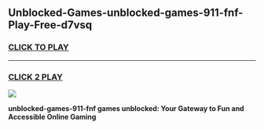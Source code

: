 
## Unblocked-Games-unblocked-games-911-fnf-Play-Free-d7vsq
<h3>
<a href="https://premium76.site?title=unblocked-games-911-fnf&ref=17A">CLICK TO PLAY</a></h3>
<hr>

<h3>
<a href="https://premium76.site?title=unblocked-games-911-fnf&ref=17A">CLICK 2 PLAY</a>
  
</h3>

<a href="https://premium76.site?title=unblocked-games-911-fnf&ref=17A"><img src="https://clearcache.store/games.png"></a>


**unblocked-games-911-fnf games unblocked: Your Gateway to Fun and Accessible Online Gaming**
